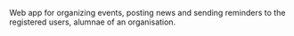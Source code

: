 Web app for organizing events, posting news and sending reminders to the registered users, alumnae of an organisation. 
